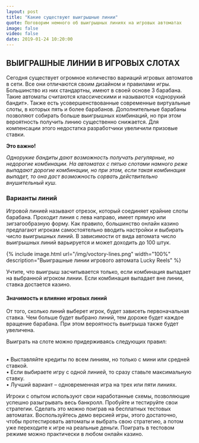 ```yaml
---
layout: post
title: "Какие существуют выигрышные линии"
quote: Поговорим немного об выигрышных линиях на игровых автоматах
image: false
video: false
date: 2019-01-24 10:20:00
---
```


## ВЫИГРАШНЫЕ ЛИНИИ В ИГРОВЫХ СЛОТАХ

Сегодня существует огромное количество вариаций игровых автоматов в сети. Все они отличаются своим дизайном и правилами игры. Большинство из них стандартны, имеют в своей основе 3 барабана. Такие автоматы считаются классическими и называются «однорукий бандит». Также есть усовершенствованные современные виртуальные слоты, в которых пять и более барабанов. Дополнительные барабаны позволяют собирать больше выигрышных комбинаций, но при этом вероятность получить линию существенно снижается. Для компенсации этого недостатка разработчики увеличили призовые ставки.

<strong>Это важно!</strong>

<i>Однорукие бандиты дают возможность получать регулярные, но недорогие комбинации. На автоматах с пятью слотами намного реже выпадают дорогие комбинации, но при этом, если такая комбинация выпадет, то она даст возможность сорвать действительно внушительный куш.</i>

### Варианты линий

Игровой линией называют отрезок, который соединяет крайние слоты барабана. Проходит линия с лева направо, имеет прямую или зигзагообразную форму. Как правило, большинство онлайн казино предлагают игрокам самостоятельно вводить настройки и выбирать число выигрышных линий. В зависимости от вида автомата число выигрышных линий варьируется и может доходить до 100 штук.

{% include image.html url="/img/voctory-lines.png" width="100%" description="Выиграшные линии игрового автомата Lucky Reels" %}

Учтите, что выигрыш засчитывается только, если комбинация выпадает на выбранной игроком линии. Если комбинация выпадает вне линии, ставка достается казино.

#### Значимость и влияние игровых линий

От того, сколько линий выберет игрок, будет зависеть первоначальная ставка. Чем больше будет выбрано линий, тем дороже будет каждое вращение барабана. При этом вероятность выигрыша также будет увеличена. 

Выиграть на слоте можно придерживаясь следующих правил:

<br>• Выставляйте кредиты по всем линиям, но только с мини или средней ставкой.
<br>• Если выбираете игру с одной линией, то сразу ставьте максимальную ставку.
<br>• Лучший вариант – одновременная игра на трех или пяти линиях.

Игроки с опытом используют свои наработанные схемы, позволяющие успешно разыгрывать весь банкролл. Пробуйте и тестируйте свои стратегии. Сделать это можно поиграв на бесплатных тестовых автоматах. Воспользуйтесь демо версией игры, этого достаточно, чтобы протестировать автоматы и выбрать свою стратегию, а потом уже переходите к игре на реальные деньги. Поиграть в тестовом режиме можно практически в любом онлайн казино. 
